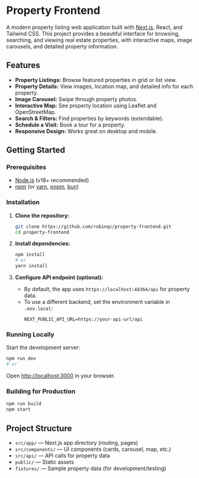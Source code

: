 
# Property Frontend

A modern property listing web application built with [Next.js](https://nextjs.org), React, and Tailwind CSS. This project provides a beautiful interface for browsing, searching, and viewing real estate properties, with interactive maps, image carousels, and detailed property information.

## Features

- **Property Listings:** Browse featured properties in grid or list view.
- **Property Details:** View images, location map, and detailed info for each property.
- **Image Carousel:** Swipe through property photos.
- **Interactive Map:** See property location using Leaflet and OpenStreetMap.
- **Search & Filters:** Find properties by keywords (extendable).
- **Schedule a Visit:** Book a tour for a property.
- **Responsive Design:** Works great on desktop and mobile.

## Getting Started

### Prerequisites

- [Node.js](https://nodejs.org/) (v18+ recommended)
- [npm](https://www.npmjs.com/) (or [yarn](https://yarnpkg.com/), [pnpm](https://pnpm.io/), [bun](https://bun.sh/))

### Installation

1. **Clone the repository:**
	```bash
	git clone https://github.com/robinqc/property-frontend.git
	cd property-frontend
	```

2. **Install dependencies:**
	```bash
	npm install
	# or
	yarn install
	```

3. **Configure API endpoint (optional):**
	- By default, the app uses `https://localhost:44364/api` for property data.
	- To use a different backend, set the environment variable in `.env.local`:
	  ```
	  NEXT_PUBLIC_API_URL=https://your-api-url/api
	  ```

### Running Locally

Start the development server:

```bash
npm run dev
# or

```

Open [http://localhost:3000](http://localhost:3000) in your browser.

### Building for Production

```bash
npm run build
npm start
```

## Project Structure

- `src/app/` — Next.js app directory (routing, pages)
- `src/components/` — UI components (cards, carousel, map, etc.)
- `src/api/` — API calls for property data
- `public/` — Static assets
- `fixtures/` — Sample property data (for development/testing)
